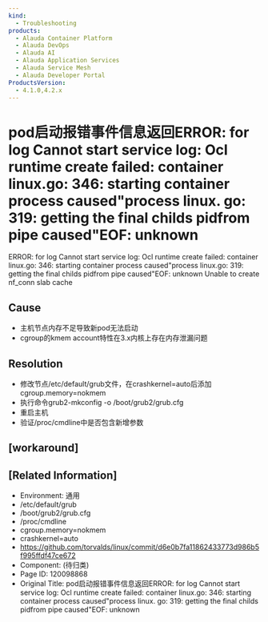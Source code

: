 ```yaml
---
kind:
  - Troubleshooting
products:
  - Alauda Container Platform
  - Alauda DevOps
  - Alauda AI
  - Alauda Application Services
  - Alauda Service Mesh
  - Alauda Developer Portal
ProductsVersion:
  - 4.1.0,4.2.x
---
```

<!-- A type of document that involves encountering a fault, diagnosing it, performing root cause analysis, and providing solutions. -->

# pod启动报错事件信息返回ERROR: for log Cannot start service log: Ocl runtime create failed: container linux.go: 346: starting container process caused"process linux. go: 319: getting the final childs pidfrom pipe caused"EOF: unknown

ERROR: for log Cannot start service log: Ocl runtime create failed: container linux.go: 346: starting container process caused"process linux.go: 319: getting the final childs pidfrom pipe caused"EOF: unknown Unable to create nf_conn slab cache

## Cause
- 主机节点内存不足导致新pod无法启动
- cgroup的kmem account特性在3.x内核上存在内存泄漏问题

## Resolution
- 修改节点/etc/default/grub文件，在crashkernel=auto后添加cgroup.memory=nokmem
- 执行命令grub2-mkconfig -o /boot/grub2/grub.cfg
- 重启主机
- 验证/proc/cmdline中是否包含新增参数

## [workaround]

## [Related Information]
- Environment: 通用
- /etc/default/grub
- /boot/grub2/grub.cfg
- /proc/cmdline
- cgroup.memory=nokmem
- crashkernel=auto
- https://github.com/torvalds/linux/commit/d6e0b7fa11862433773d986b5f995ffdf47ce672
- Component: (待归类)
- Page ID: 120098868
- Original Title: pod启动报错事件信息返回ERROR: for log Cannot start service log: Ocl runtime create failed: container linux.go: 346: starting container process caused"process linux. go: 319: getting the final childs pidfrom pipe caused"EOF: unknown
